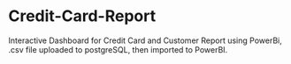 # Credit-Card-Report
Interactive Dashboard for Credit Card and Customer Report using PowerBi, .csv file uploaded to postgreSQL, then imported to PowerBI. 
